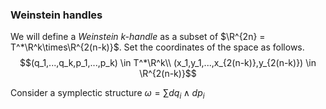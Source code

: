 ### Weinstein handles

We will define a *Weinstein k-handle* as a subset of $\R^{2n} = T^*\R^k\times\R^{2(n-k)}$. Set the coordinates of the space as follows.
$$(q_1,...,q_k,p_1,...,p_k) \in T^*\R^k\\
(x_1,y_1,...,x_{2(n-k)},y_{2(n-k)}) \in \R^{2(n-k)}$$

Consider a symplectic structure $\omega=\sum dq_i\wedge dp_i$
<!--stackedit_data:
eyJoaXN0b3J5IjpbMTI1MzE1NTQ5NywtMTQyMDUyMTIxNl19
-->